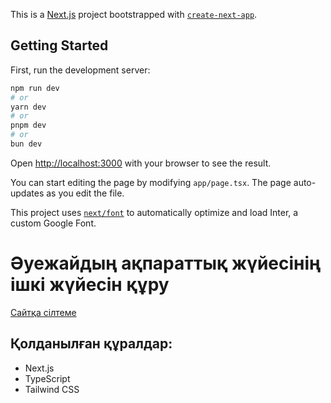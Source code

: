 This is a [Next.js](https://nextjs.org/) project bootstrapped with [`create-next-app`](https://github.com/vercel/next.js/tree/canary/packages/create-next-app).

## Getting Started

First, run the development server:

```bash
npm run dev
# or
yarn dev
# or
pnpm dev
# or
bun dev
```

Open [http://localhost:3000](http://localhost:3000) with your browser to see the result.

You can start editing the page by modifying `app/page.tsx`. The page auto-updates as you edit the file.

This project uses [`next/font`](https://nextjs.org/docs/basic-features/font-optimization) to automatically optimize and load Inter, a custom Google Font.

# Әуежайдың ақпараттық жүйесінің ішкі жүйесін құру

[Сайтқа сілтеме](https://almaty-airport.netlify.app)

## Қолданылған құралдар:

- Next.js
- TypeScript
- Tailwind CSS
